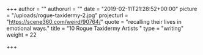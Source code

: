 +++
author = ""
authorurl = ""
date = "2019-02-11T21:28:52+00:00"
picture = "/uploads/rogue-taxidermy-2.jpg"
projecturl = "https://scene360.com/weird/90764/"
quote = "recalling their lives in emotional ways."
title = "10 Rogue Taxidermy Artists "
type = "writing"
weight = 22

+++

